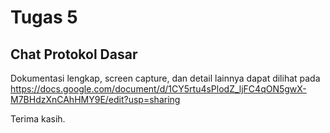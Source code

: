 # Tugas 5
## Chat Protokol Dasar

Dokumentasi lengkap, screen capture, dan detail lainnya dapat dilihat pada
https://docs.google.com/document/d/1CY5rtu4sPlodZ_ljFC4qON5gwX-M7BHdzXnCAhHMY9E/edit?usp=sharing

Terima kasih.
